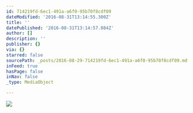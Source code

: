 ```yaml
---
id: 714219fd-6ec1-491a-a6f0-95b70f8cdf09
dateModified: '2016-08-31T13:14:55.300Z'
title: ''
datePublished: '2016-08-31T13:14:57.084Z'
author: []
description: ''
publisher: {}
via: {}
starred: false
sourcePath: _posts/2016-08-29-714219fd-6ec1-491a-a6f0-95b70f8cdf09.md
inFeed: true
hasPage: false
inNav: false
_type: MediaObject

---
```

![](https://the-grid-user-content.s3-us-west-2.amazonaws.com/01297c5b-01c0-4428-9965-c10fd5b9d4e5.jpg)